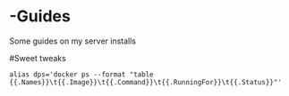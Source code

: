 # -Guides
Some guides on my server installs


#Sweet tweaks

`alias dps='docker ps --format "table {{.Names}}\t{{.Image}}\t{{.Command}}\t{{.RunningFor}}\t{{.Status}}"'`

